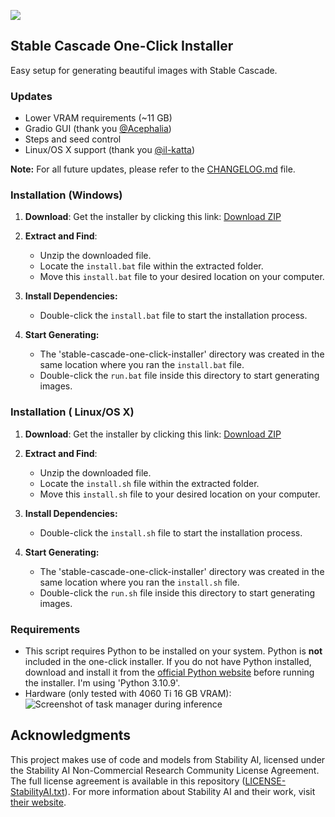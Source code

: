 ![](https://github.com/EtienneDosSantos/stable-cascade-one-click-installer/blob/main/assets/stable-cascade-one-click-installer_background.jpg)

## Stable Cascade One-Click Installer

Easy setup for generating beautiful images with Stable Cascade.

### Updates
- Lower VRAM requirements (~11 GB)
- Gradio GUI (thank you [@Acephalia](https://github.com/Acephalia))
- Steps and seed control
- Linux/OS X support (thank you [@il-katta](https://github.com/il-katta))

**Note:** For all future updates, please refer to the [CHANGELOG.md](https://github.com/EtienneDosSantos/stable-cascade-one-click-installer/blob/main/CHANGELOG.md) file.

### Installation (Windows)

1. **Download**: Get the installer by clicking this link: [Download ZIP](https://github.com/EtienneDosSantos/SC-oci-install.bat-downloader/archive/refs/heads/main.zip)

2. **Extract and Find**: 
   * Unzip the downloaded file.
   * Locate the `install.bat` file within the extracted folder.
   * Move this `install.bat` file to your desired location on your computer.  

3. **Install Dependencies:**
   * Double-click the `install.bat` file to start the installation process.

4. **Start Generating:**
   * The 'stable-cascade-one-click-installer' directory was created in the same location where you ran the `install.bat` file. 
   * Double-click the `run.bat` file inside this directory to start generating images. 

### Installation ( Linux/OS X)

1. **Download**: Get the installer by clicking this link: [Download ZIP](https://github.com/EtienneDosSantos/SC-oci-install.sh-downloader/archive/refs/heads/main.zip)

2. **Extract and Find**: 
   * Unzip the downloaded file.
   * Locate the `install.sh` file within the extracted folder.
   * Move this `install.sh` file to your desired location on your computer.  

3. **Install Dependencies:**
   * Double-click the `install.sh` file to start the installation process.

4. **Start Generating:**
   * The 'stable-cascade-one-click-installer' directory was created in the same location where you ran the `install.sh` file. 
   * Double-click the `run.sh` file inside this directory to start generating images.


### Requirements

- This script requires Python to be installed on your system. Python is **not** included in the one-click installer. If you do not have Python installed, download and install it from the [official Python website](https://www.python.org/downloads/) before running the installer. I'm using 'Python 3.10.9'.
- Hardware (only tested with 4060 Ti 16 GB VRAM): ![Screenshot of task manager during inference](https://github.com/EtienneDosSantos/stable-cascade-one-click-installer/blob/main/assets/hardware_requirements.jpg)

## Acknowledgments

This project makes use of code and models from Stability AI, licensed under the Stability AI Non-Commercial Research Community License Agreement. The full license agreement is available in this repository ([LICENSE-StabilityAI.txt](./LICENSE-StabilityAI.txt)). For more information about Stability AI and their work, visit [their website](https://stability.ai/).
